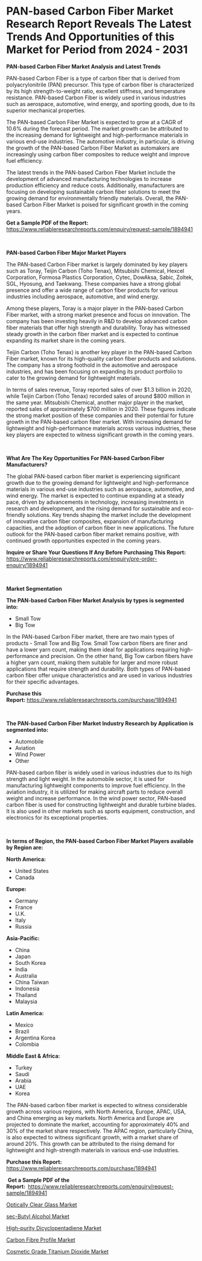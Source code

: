 <p><h1>PAN-based Carbon Fiber Market Research Report Reveals The Latest Trends And Opportunities of this Market for Period from 2024 - 2031</h1></p><p><strong>PAN-based Carbon Fiber Market Analysis and Latest Trends</strong></p>
<p><p>PAN-based Carbon Fiber is a type of carbon fiber that is derived from polyacrylonitrile (PAN) precursor. This type of carbon fiber is characterized by its high strength-to-weight ratio, excellent stiffness, and temperature resistance. PAN-based Carbon Fiber is widely used in various industries such as aerospace, automotive, wind energy, and sporting goods, due to its superior mechanical properties.</p><p>The PAN-based Carbon Fiber Market is expected to grow at a CAGR of 10.6% during the forecast period. The market growth can be attributed to the increasing demand for lightweight and high-performance materials in various end-use industries. The automotive industry, in particular, is driving the growth of the PAN-based Carbon Fiber Market as automakers are increasingly using carbon fiber composites to reduce weight and improve fuel efficiency.</p><p>The latest trends in the PAN-based Carbon Fiber Market include the development of advanced manufacturing technologies to increase production efficiency and reduce costs. Additionally, manufacturers are focusing on developing sustainable carbon fiber solutions to meet the growing demand for environmentally friendly materials. Overall, the PAN-based Carbon Fiber Market is poised for significant growth in the coming years.</p></p>
<p><strong>Get a Sample PDF of the Report:&nbsp;</strong> <a href="https://www.reliableresearchreports.com/enquiry/request-sample/1894941">https://www.reliableresearchreports.com/enquiry/request-sample/1894941</a></p>
<p>&nbsp;</p>
<p><strong>PAN-based Carbon Fiber Major Market Players</strong></p>
<p><p>The PAN-based Carbon Fiber market is largely dominated by key players such as Toray, Teijin Carbon (Toho Tenax), Mitsubishi Chemical, Hexcel Corporation, Formosa Plastics Corporation, Cytec, DowAksa, Sabic, Zoltek, SGL, Hyosung, and Taekwang. These companies have a strong global presence and offer a wide range of carbon fiber products for various industries including aerospace, automotive, and wind energy.</p><p>Among these players, Toray is a major player in the PAN-based Carbon Fiber market, with a strong market presence and focus on innovation. The company has been investing heavily in R&D to develop advanced carbon fiber materials that offer high strength and durability. Toray has witnessed steady growth in the carbon fiber market and is expected to continue expanding its market share in the coming years.</p><p>Teijin Carbon (Toho Tenax) is another key player in the PAN-based Carbon Fiber market, known for its high-quality carbon fiber products and solutions. The company has a strong foothold in the automotive and aerospace industries, and has been focusing on expanding its product portfolio to cater to the growing demand for lightweight materials.</p><p>In terms of sales revenue, Toray reported sales of over $1.3 billion in 2020, while Teijin Carbon (Toho Tenax) recorded sales of around $800 million in the same year. Mitsubishi Chemical, another major player in the market, reported sales of approximately $700 million in 2020. These figures indicate the strong market position of these companies and their potential for future growth in the PAN-based carbon fiber market. With increasing demand for lightweight and high-performance materials across various industries, these key players are expected to witness significant growth in the coming years.</p></p>
<p>&nbsp;</p>
<p><strong>What Are The Key Opportunities For PAN-based Carbon Fiber Manufacturers?</strong></p>
<p><p>The global PAN-based carbon fiber market is experiencing significant growth due to the growing demand for lightweight and high-performance materials in various end-use industries such as aerospace, automotive, and wind energy. The market is expected to continue expanding at a steady pace, driven by advancements in technology, increasing investments in research and development, and the rising demand for sustainable and eco-friendly solutions. Key trends shaping the market include the development of innovative carbon fiber composites, expansion of manufacturing capacities, and the adoption of carbon fiber in new applications. The future outlook for the PAN-based carbon fiber market remains positive, with continued growth opportunities expected in the coming years.</p></p>
<p><strong>Inquire or Share Your Questions If Any Before Purchasing This Report:</strong> <a href="https://www.reliableresearchreports.com/enquiry/pre-order-enquiry/1894941">https://www.reliableresearchreports.com/enquiry/pre-order-enquiry/1894941</a></p>
<p>&nbsp;</p>
<p><strong>Market Segmentation</strong></p>
<p><strong>The PAN-based Carbon Fiber Market Analysis by types is segmented into:</strong></p>
<p><ul><li>Small Tow</li><li>Big Tow</li></ul></p>
<p><p>In the PAN-based Carbon Fiber market, there are two main types of products - Small Tow and Big Tow. Small Tow carbon fibers are finer and have a lower yarn count, making them ideal for applications requiring high-performance and precision. On the other hand, Big Tow carbon fibers have a higher yarn count, making them suitable for larger and more robust applications that require strength and durability. Both types of PAN-based carbon fiber offer unique characteristics and are used in various industries for their specific advantages.</p></p>
<p><strong>Purchase this Report:&nbsp;</strong><a href="https://www.reliableresearchreports.com/purchase/1894941">https://www.reliableresearchreports.com/purchase/1894941</a></p>
<p>&nbsp;</p>
<p><strong>The PAN-based Carbon Fiber Market Industry Research by Application is segmented into:</strong></p>
<p><ul><li>Automobile</li><li>Aviation</li><li>Wind Power</li><li>Other</li></ul></p>
<p><p>PAN-based carbon fiber is widely used in various industries due to its high strength and light weight. In the automobile sector, it is used for manufacturing lightweight components to improve fuel efficiency. In the aviation industry, it is utilized for making aircraft parts to reduce overall weight and increase performance. In the wind power sector, PAN-based carbon fiber is used for constructing lightweight and durable turbine blades. It is also used in other markets such as sports equipment, construction, and electronics for its exceptional properties.</p></p>
<p>&nbsp;</p>
<p><strong>In terms of Region, the PAN-based Carbon Fiber Market Players available by Region are:</strong></p>
<p>
    <p> <strong> North America: </strong>
        <ul>
            <li>United States</li>
            <li>Canada</li>
        </ul>
        </p> 
    <p> <strong> Europe: </strong>
        <ul>
            <li>Germany</li>
            <li>France</li>
            <li>U.K.</li>
            <li>Italy</li>
            <li>Russia</li>
        </ul>
        </p> 
    <p> <strong> Asia-Pacific: </strong>
        <ul>
            <li>China</li>
            <li>Japan</li>
            <li>South Korea</li>
            <li>India</li>
            <li>Australia</li>
            <li>China Taiwan</li>
            <li>Indonesia</li>
            <li>Thailand</li>
            <li>Malaysia</li>
        </ul>
        </p> 
    <p> <strong> Latin America: </strong>
        <ul>
            <li>Mexico</li>
            <li>Brazil</li>
            <li>Argentina Korea</li>
            <li>Colombia</li>
        </ul>
        </p> 
    <p> <strong> Middle East & Africa: </strong>
        <ul>
            <li>Turkey</li>
            <li>Saudi</li>
            <li>Arabia</li>
            <li>UAE</li>
            <li>Korea</li>
        </ul>
    </p>
    </p>
<p><p>The PAN-based carbon fiber market is expected to witness considerable growth across various regions, with North America, Europe, APAC, USA, and China emerging as key markets. North America and Europe are projected to dominate the market, accounting for approximately 40% and 30% of the market share respectively. The APAC region, particularly China, is also expected to witness significant growth, with a market share of around 20%. This growth can be attributed to the rising demand for lightweight and high-strength materials in various end-use industries.</p></p>
<p><strong>Purchase this Report: </strong><a href="https://www.reliableresearchreports.com/purchase/1894941">https://www.reliableresearchreports.com/purchase/1894941</a></p>
<p>&nbsp;<strong>Get a Sample PDF of the Report:&nbsp;&nbsp;</strong><a href="https://www.reliableresearchreports.com/enquiry/request-sample/1894941">https://www.reliableresearchreports.com/enquiry/request-sample/1894941</a></p>
<p><strong></strong></p>
<p><p><a href="https://view.publitas.com/reportprime-1/optically-clear-glass-market-analysis-and-market-size-global-industry-overview-market-segmentation-and-forecast-2024-to-2031/">Optically Clear Glass Market</a></p><p><a href="https://automatic-knee-4c7.notion.site/sec-Butyl-Alcohol-Market-Growth-Market-Trends-COVID-19-Impact-and-Forecasts-for-period-from-2024--2c154d090323449c9496e7da7e9b943b">sec-Butyl Alcohol Market</a></p><p><a href="https://woozy-pyroraptor-a1f.notion.site/High-purity-Dicyclopentadiene-Market-Research-Report-Provides-thorough-Industry-Overview-which-offe-98365735c7c74d9ca8ef036f808b13f2">High-purity Dicyclopentadiene Market</a></p><p><a href="https://view.publitas.com/reportprime-1/carbon-fibre-profile-market-furnish-information-about-market-size-market-share-market-dynamics-and-projections-spanning-from-2024-to-2031/">Carbon Fibre Profile Market</a></p><p><a href="https://bubble-tree-ea4.notion.site/Cosmetic-Grade-Titanium-Dioxide-Market-Size-Share-Trends-Analysis-Report-By-Application-Regional-921bc80ed0b24d5eb997c347c3ee09d7">Cosmetic Grade Titanium Dioxide Market</a></p></p>